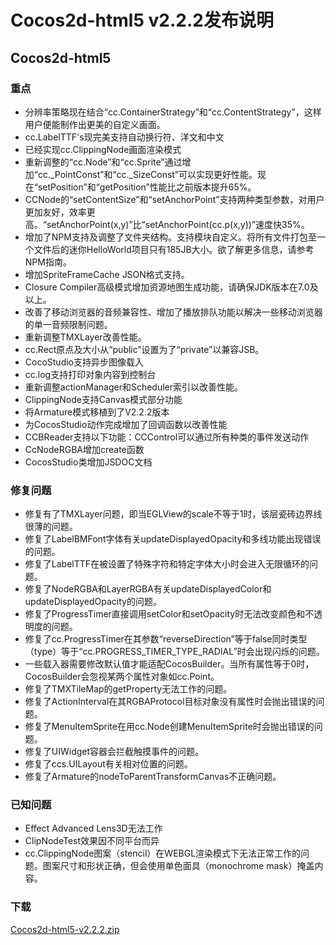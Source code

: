 # Cocos2d-html5 v2.2.2发布说明

## Cocos2d-html5

### 重点

- 分辨率策略现在结合“cc.ContainerStrategy”和“cc.ContentStrategy”，这样用户便能制作出更美的自定义画面。- cc.LabelTTF's现完美支持自动换行符、洋文和中文- 已经实现cc.ClippingNode画面渲染模式- 重新调整的“cc.Node”和“cc.Sprite”通过增加“cc._PointConst”和“cc._SizeConst”可以实现更好性能。现在“setPosition”和“getPosition”性能比之前版本提升65%。- CCNode的“setContentSize”和“setAnchorPoint”支持两种类型参数，对用户更加友好，效率更高。“setAnchorPoint(x,y)”比“setAnchorPoint(cc.p(x,y))”速度快35%。- 增加了NPM支持及调整了文件夹结构。支持模块自定义。将所有文件打包至一个文件后的迷你HelloWorld项目只有185JB大小。欲了解更多信息，请参考NPM指南。- 增加SpriteFrameCache JSON格式支持。- Closure Compiler高级模式增加资源地图生成功能，请确保JDK版本在7.0及以上。- 改善了移动浏览器的音频兼容性、增加了播放排队功能以解决一些移动浏览器的单一音频限制问题。- 重新调整TMXLayer改善性能。- cc.Rect原点及大小从“public”设置为了“private”以兼容JSB。- CocoStudio支持异步图像载入- cc.log支持打印对象内容到控制台- 重新调整actionManager和Scheduler索引以改善性能。- ClippingNode支持Canvas模式部分功能- 将Armature模式移植到了V2.2.2版本- 为CocosStudio动作完成增加了回调函数以改善性能- CCBReader支持以下功能：CCControl可以通过所有种类的事件发送动作- CcNodeRGBA增加create函数- CocosStudio类增加JSDOC文档

### 修复问题

- 修复有了TMXLayer问题，即当EGLView的scale不等于1时，该层瓷砖边界线很薄的问题。- 修复了LabelBMFont字体有关updateDisplayedOpacity和多线功能出现错误的问题。- 修复了LabelTTF在被设置了特殊字符和特定字体大小时会进入无限循环的问题。- 修复了NodeRGBA和LayerRGBA有关updateDisplayedColor和updateDisplayedOpacity的问题。- 修复了ProgressTimer直接调用setColor和setOpacity时无法改变颜色和不透明度的问题。- 修复了cc.ProgressTimer在其参数“reverseDirection”等于false同时类型（type）等于“cc.PROGRESS_TIMER_TYPE_RADIAL”时会出现闪烁的问题。- 一些载入器需要修改默认值才能适配CocosBuilder。当所有属性等于0时，CocosBuilder会忽视某两个属性对象如cc.Point。- 修复了TMXTileMap的getProperty无法工作的问题。- 修复了ActionInterval在其RGBAProtocol目标对象没有属性时会抛出错误的问题。- 修复了MenuItemSprite在用cc.Node创建MenuItemSprite时会抛出错误的问题。- 修复了UIWidget容器会拦截触摸事件的问题。- 修复了ccs.UILayout有关相对位置的问题。- 修复了Armature的nodeToParentTransformCanvas不正确问题。

### 已知问题

- Effect Advanced Lens3D无法工作- ClipNodeTest效果因不同平台而异- cc.ClippingNode图案（stencil）在WEBGL渲染模式下无法正常工作的问题。图案尺寸和形状正确，但会使用单色面具（monochrome mask）掩盖内容。

### 下载

[Cocos2d-html5-v2.2.2.zip](http://cdn.cocos2d-x.org/Cocos2d-html5-v2.2.2.zip)